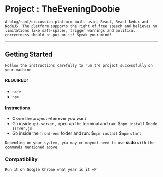 # Project :  TheEveningDoobie
    A blog/rant/discussion platform built using React, React-Redux and NodeJS. The platform supports the right of free speech and believes no limitations like safe-spaces, trigger warnings and political correctness should be put on it! Speak your mind!
- - -
## Getting Started
    Follow the instructions carefully to run the project successfully on your machine
#### REQUIRED:
* `node`
* `npm`

#### Instructions
* Clone the project wherever you want
* Go inside `api-server` , open up the terminal and run:
    $`npm install`
    $`node server.js`
* Go inside the `front-end` folder and run:
    $`npm install`
    $`npm start`

`Depending on your system, you may or maynot need to use` **sudo** `with the commands mentioned above`

### Compatibility
    Run it on Google Chrome what year is it =P
